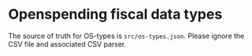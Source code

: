 # Openspending fiscal data types

The source of truth for OS-types is `src/os-types.json`. Please ignore the CSV file and associated CSV parser.